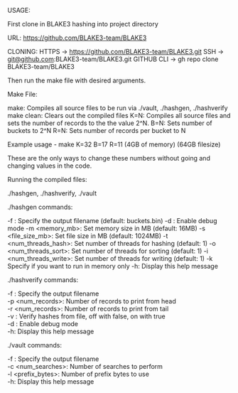 USAGE: 

First clone in BLAKE3 hashing into project directory

URL: https://github.com/BLAKE3-team/BLAKE3

CLONING:
HTTPS -> https://github.com/BLAKE3-team/BLAKE3.git
SSH -> git@github.com:BLAKE3-team/BLAKE3.git
GITHUB CLI -> gh repo clone BLAKE3-team/BLAKE3

Then run the make file with desired arguments.

Make File:

make: Compiles all source files to be run via ./vault, ./hashgen, ./hashverify
make clean: Clears out the compiled files
K=N: Compiles all source files and sets the number of records to the the value 2^N.
B=N: Sets number of buckets to 2^N
R=N: Sets number of records per bucket to N

Example usage - make K=32 B=17 R=11 (4GB of memory) (64GB filesize)

These are the only ways to change these numbers without going and changing values in the code.

Running the compiled files:

./hashgen, ./hashverify, ./vault


./hashgen commands:

  -f <filename>: Specify the output filename (default: buckets.bin)
  -d <bool>: Enable debug mode
  -m <memory_mb>: Set memory size in MB (default: 16MB)
  -s <file_size_mb>: Set file size in MB (default: 1024MB)
  -t <num_threads_hash>: Set number of threads for hashing (default: 1)
  -o <num_threads_sort>: Set number of threads for sorting (default: 1)
  -i <num_threads_write>: Set number of threads for writing (default: 1)
  -k <bool> Specify if you want to run in memory only
  -h: Display this help message

./hashverify commands:

  -f <filename>: Specify the output filename  
  -p <num_records>: Number of records to print from head  
  -r <num_records>: Number of records to print from tail  
  -v <bool>: Verify hashes from file, off with false, on with true  
  -d <bool>: Enable debug mode  
  -h: Display this help message  

./vault commands:

  -f <filename>: Specify the output filename  
  -c <num_searches>: Number of searches to perform  
  -l <prefix_bytes>: Number of prefix bytes to use  
  -h: Display this help message  
